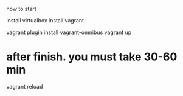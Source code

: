 how to start 

install virtualbox
install vagrant

vagrant plugin install vagrant-omnibus
vagrant up
# after finish. you must take 30-60 min
vagrant reload